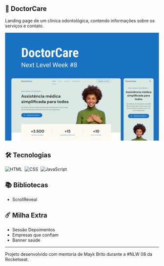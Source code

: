<br>

## 🚀 DoctorCare

Landing page de um clínica odontológica, contendo informações sobre os serviços e contato.

<img alt="DoctorCare" src=".github/preview.png">



## 🛠 Tecnologias

![HTML](https://img.shields.io/badge/-HTML-05122A?style=flat&logo=HTML5)&nbsp;
![CSS](https://img.shields.io/badge/-CSS-05122A?style=flat&logo=CSS3&logoColor=1572B6)&nbsp;
![JavaScript](https://img.shields.io/badge/JavaScript-05122A?style=flat&logo=JavaScript)&nbsp;



## 📚 Bibliotecas

- ScrollReveal



## ☄️ Milha Extra

- Sessão Depoimentos
- Empresas que confiam
- Banner saúde


---
Projeto desenvolvido com mentoria de Mayk Brito durante a #NLW 08 da Rocketseat.